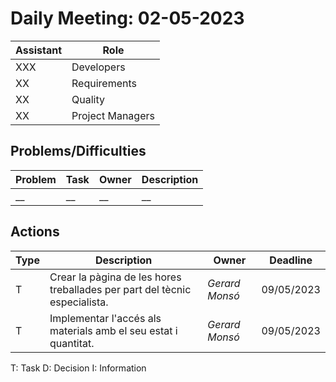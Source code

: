 # Daily Meeting: 02-05-2023

| Assistant | Role             |  
|-----------|------------------|
| XXX       | Developers       |   
| XX        | Requirements     |  
| XX        | Quality          |
| XX        | Project Managers |

## Problems/Difficulties

| Problem | Task | Owner | Description |
|---------|------|-------|-------------|
| __      | __   | __    | __          |

## Actions

| Type | Description                                                | Owner          | Deadline   |
|------|------------------------------------------------------------|----------------|------------|
| T    | Crear la pàgina de les hores treballades per part del tècnic especialista. | _Gerard Monsó_ | 09/05/2023 |
| T    | Implementar l'accés als materials amb el seu estat i quantitat. | _Gerard Monsó_ | 09/05/2023 |

T: Task
D: Decision
I: Information

